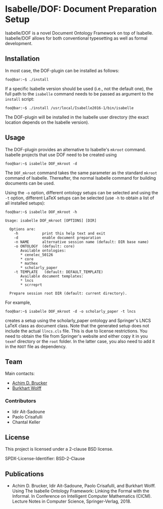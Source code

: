 # Isabelle/DOF: Document Preparation Setup

Isabelle/DOF is a novel Document Ontology Framework on top of
Isabelle. Isabelle/DOF allows for both conventional typesetting as
well as formal development.

## Installation 

In most case, the DOF-plugin can be installed as follows:
```console 
foo@bar:~$ ./install
```
If a specific Isabelle version should be used (i.e., not the default 
one), the full path to the ``isabelle`` command needs to be passed as 
argument to the ``install`` script:
```console 
foo@bar:~$ ./install /usr/local/Isabelle2016-1/bin/isabelle
```

The DOF-plugin will be installed in the Isabelle user directory 
(the exact location depends on the Isabelle version). 

## Usage

The DOF-plugin provides an alternative to Isabelle's ``mkroot`` command.
Isabelle projects that use DOF need to be created using
```console 
foo@bar:~$ isabelle DOF_mkroot -d 
```
The ``DOF_mkroot`` command takes the same parameter as the standard
``mkroot`` command of Isabelle. Thereafter, the normal Isabelle 
command for building documents can be used. 

Using the ``-o`` option, different ontology setups can be
selected and using the ``-t`` option, different LaTeX setups 
can be selected (use ``-h`` to obtain a list of all installed setups):
```console 
foo@bar:~$ isabelle DOF_mkroot -h

Usage: isabelle DOF_mkroot [OPTIONS] [DIR]

  Options are:
    -h           print this help text and exit
    -d           enable document preparation
    -n NAME      alternative session name (default: DIR base name)
    -o ONTOLOGY  (default: core)
       Available ontologies:
       * cenelec_50126
       * core
       * mathex
       * scholarly_paper
    -t TEMPLATE   (default: DEFAULT_TEMPLATE)
       Available document templates:
       * lncs
       * scrreprt

  Prepare session root DIR (default: current directory).
```
For example, 
```console 
foo@bar:~$ isabelle DOF_mkroot -d -o scholarly_paper -t lncs
```
creates a setup using the scholarly_paper ontology and Springer's
LNCS LaTeX class as document class. Note that the generated setup
does not include the actual ``llncs.cls`` file. This is due to
license restrictions. You need to obtain the file from Springer's
website and either copy it in you ``texmf`` directory or the ``root``
folder. In the latter case, you also need to add it in the ``ROOT`` file
as dependency.

## Team

Main contacts:
* [Achim D. Brucker](http://www.brucker.ch/)
* [Burkhart Wolff](https://www.lri.fr/~wolff/)


### Contributors

* Idir Ait-Sadoune 
* Paolo Crisafulli 
* Chantal Keller



## License

This project is licensed under a 2-clause BSD license.

SPDX-License-Identifier: BSD-2-Clause

## Publications

* Achim D. Brucker, Idir Ait-Sadoune, Paolo Crisafulli, and Burkhart
  Wolff. Using The Isabelle Ontology Framework: Linking the Formal
  with the Informal. In Conference on Intelligent Computer Mathematics
  (CICM). Lecture Notes in Computer Science, Springer-Verlag, 2018.
